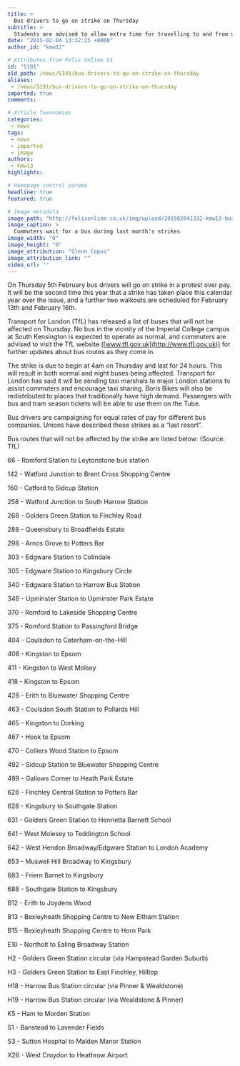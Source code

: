 ```yaml
---
title: >
  Bus drivers to go on strike on Thursday
subtitle: >
  Students are advised to allow extra time for travelling to and from university.
date: "2015-02-04 13:32:25 +0000"
author_id: "kmw13"

# Attributes from Felix Online V1
id: "5191"
old_path: /news/5191/bus-drivers-to-go-on-strike-on-thursday
aliases:
 - /news/5191/bus-drivers-to-go-on-strike-on-thursday
imported: true
comments:

# Article Taxonomies
categories:
 - news
tags:
 - news
 - imported
 - image
authors:
 - kmw13
highlights:

# Homepage control params
headline: true
featured: true

# Image metadata
image_path: "http://felixonline.co.uk/img/upload/201502041332-kmw13-bus10.jpg"
image_caption: >
  Commuters wait for a bus during last month's strikes
image_width: "0"
image_height: "0"
image_attribution: "Glenn Copus"
image_attribution_link: ""
video_url: ""
---
```


On Thursday 5th February bus drivers will go on strike in a protest over pay. It will be the second time this year that a strike has taken place this calendar year over the issue, and a further two walkouts are scheduled for February 13th and February 16th.

Transport for London (TfL) has released a list of buses that will not be affected on Thursday. No bus in the vicinity of the Imperial College campus at South Kensington is expected to operate as normal, and commuters are advised to visit the TfL website ([www.tfl.gov.uk](http://www.tfl.gov.uk)) for further updates about bus routes as they come in.

The strike is due to begin at 4am on Thursday and last for 24 hours. This will result in both normal and night buses being affected. Transport for London has said it will be sending taxi marshals to major London stations to assist commuters and encourage taxi sharing. Boris Bikes will also be redistributed to places that traditionally have high demand. Passengers with bus and tram season tickets will be able to use them on the Tube.

Bus drivers are campaigning for equal rates of pay for different bus companies. Unions have described these strikes as a “last resort”.

Bus routes that will not be affected by the strike are listed below: (Source: TfL)

66 - Romford Station to Leytonstone bus station

142 - Watford Junction to Brent Cross Shopping Centre

160 - Catford to Sidcup Station

258 - Watford Junction to South Harrow Station

268 - Golders Green Station to Finchley Road

288 - Queensbury to Broadfields Estate

298 - Arnos Grove to Potters Bar

303 - Edgware Station to Colindale

305 - Edgware Station to Kingsbury Circle

340 - Edgware Station to Harrow Bus Station

346 - Upminster Station to Upminster Park Estate

370 - Romford to Lakeside Shopping Centre

375 - Romford Station to Passingford Bridge

404 - Coulsdon to Caterham-on-the-Hill

406 - Kingston to Epsom

411 - Kingston to West Molsey

418 - Kingston to Epsom

428 - Erith to Bluewater Shopping Centre

463 - Coulsdon South Station to Pollards Hill

465 - Kingston to Dorking

467 - Hook to Epsom

470 - Colliers Wood Station to Epsom

492 - Sidcup Station to Bluewater Shopping Centre

499 - Gallows Corner to Heath Park Estate

626 - Finchley Central Station to Potters Bar

628 - Kingsbury to Southgate Station

631 - Golders Green Station to Henrietta Barnett School

641 - West Molesey to Teddington School

642 - West Hendon Broadway/Edgware Station to London Academy

653 - Muswell Hill Broadway to Kingsbury

683 - Friern Barnet to Kingsbury

688 - Southgate Station to Kingsbury

B12 - Erith to Joydens Wood

B13 - Bexleyheath Shopping Centre to New Eltham Station

B15 - Bexleyheath Shopping Centre to Horn Park

E10 - Northolt to Ealing Broadway Station

H2 - Golders Green Station circular (via Hampstead Garden Suburb)

H3 - Golders Green Station to East Finchley, Hilltop

H18 - Harrow Bus Station circular (via Pinner & Wealdstone)

H19 - Harrow Bus Station circular (via Wealdstone & Pinner)

K5 - Ham to Morden Station

S1 - Banstead to Lavender Fields

S3 - Sutton Hospital to Malden Manor Station

X26 - West Croydon to Heathrow Airport
